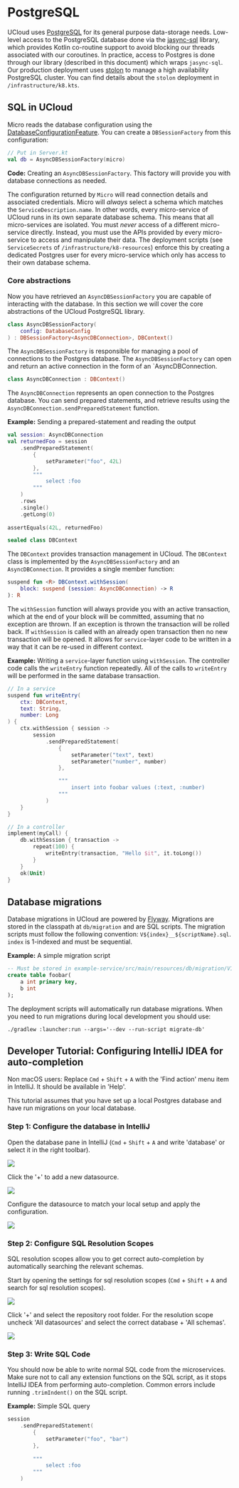 # PostgreSQL

UCloud uses [PostgreSQL](https://www.postgresql.org/) for its general purpose data-storage needs. Low-level access to
the PostgreSQL database done via the [jasync-sql](https://github.com/jasync-sql/jasync-sql) library, which provides
Kotlin co-routine support to avoid blocking our threads associated with our coroutines. In practice, access to Postgres
is done through our library (described in this document) which wraps `jasync-sql`. Our production deployment uses
[stolon](https://github.com/sorintlab/stolon) to manage a high availability PostgreSQL cluster. You can find details
about the `stolon` deployment in `/infrastructure/k8.kts`.

## SQL in UCloud

Micro reads the database configuration using the [DatabaseConfigurationFeature](./features.md). You can create a
`DBSessionFactory` from this configuration:

```kotlin
// Put in Server.kt
val db = AsyncDBSessionFactory(micro)
```

__Code:__ Creating an `AsyncDBSessionFactory`. This factory will provide you with database connections as needed.

The configuration returned by `Micro` will read connection details and associated credentials. Micro will _always_
select a schema which matches the `ServiceDescription.name`. In other words, every micro-service of UCloud runs in its
own separate database schema. This means that all micro-services are isolated. You must _never_ access of a different
micro-service directly. Instead, you must use the APIs provided by every micro-service to access and manipulate their
data. The deployment scripts (see `ServiceSecrets` of `/infrastructure/k8-resources`) enforce this by creating a
dedicated Postgres user for every micro-service which only has access to their own database schema.

### Core abstractions

Now you have retrieved an `AsyncDBSessionFactory` you are capable of interacting with the database. In this
section we will cover the core abstractions of the UCloud PostgreSQL library.

```kotlin
class AsyncDBSessionFactory(
    config: DatabaseConfig
) : DBSessionFactory<AsyncDBConnection>, DBContext() 
```

The `AsyncDBSessionFactory` is responsible for managing a pool of connections to the Postgres database. The
`AsyncDBSessionFactory` can open and return an active connection in the form of an `AsyncDBConnection.

```kotlin
class AsyncDBConnection : DBContext()
```

The `AsyncDBConnection` represents an open connection to the Postgres database. You can send prepared statements, and
retrieve results using the `AsyncDBConnection.sendPreparedStatement` function.

__Example:__ Sending a prepared-statement and reading the output

```kotlin
val session: AsyncDBConnection
val returnedFoo = session
    .sendPreparedStatement(
        {
            setParameter("foo", 42L)
        },
        """
            select :foo
        """
    )
    .rows
    .single()
    .getLong(0)
 
assertEquals(42L, returnedFoo)
```

```kotlin
sealed class DBContext
```

The `DBContext` provides transaction management in UCloud. The `DBContext` class is implemented by the 
`AsyncDBSessionFactory` and an `AsyncDBConnection`. It provides a single member function:

```kotlin
suspend fun <R> DBContext.withSession(
    block: suspend (session: AsyncDBConnection) -> R
): R
```

The `withSession` function will always provide you with an active transaction, which at the end of your block will be
committed, assuming that no exception are thrown. If an exception is thrown the transaction will be rolled back. If
`withSession` is called with an already open transaction then no new transaction will be opened. It allows for 
`service`-layer code to be written in a way that it can be re-used in different context. 

__Example:__ Writing a `service`-layer function using `withSession`. The controller code calls the `writeEntry` 
function repeatedly. All of the calls to `writeEntry` will be performed in the same database transaction.

```kotlin
// In a service
suspend fun writeEntry(
    ctx: DBContext,
    text: String,
    number: Long
) {
    ctx.withSession { session ->
        session
            .sendPreparedStatement(
                {
                    setParameter("text", text)
                    setParameter("number", number)
                },

                """
                    insert into foobar values (:text, :number)
                """
            )
    }
}

// In a controller
implement(myCall) {
    db.withSession { transaction ->
        repeat(100) {
            writeEntry(transaction, "Hello $it", it.toLong())
        }
    }
    ok(Unit)
}
```

## Database migrations

Database migrations in UCloud are powered by [Flyway](https://flywaydb.org/). Migrations are stored
in the classpath at `db/migration` and are SQL scripts. The migration scripts must follow the following
convention: `V${index}__${scriptName}.sql`. `index` is 1-indexed and must be sequential.

__Example:__ A simple migration script

```sql
-- Must be stored in example-service/src/main/resources/db/migration/V1__Initial.sql
create table foobar(
    a int primary key,
    b int
);
```

The deployment scripts will automatically run database migrations. When you need to run migrations during local
development you should use:

```
./gradlew :launcher:run --args='--dev --run-script migrate-db'
```

## Developer Tutorial: Configuring IntelliJ IDEA for auto-completion

Non macOS users: Replace `Cmd` + `Shift` + `A` with the 'Find action' menu item in IntelliJ. It should be available in
'Help'.

This tutorial assumes that you have set up a local Postgres database and have run migrations on your local database.

### Step 1: Configure the database in IntelliJ

Open the database pane in IntelliJ (`Cmd` + `Shift` + `A` and write 'database' or select it in the right toolbar).

![](database-pane.png)

Click the '+' to add a new datasource.

![](add-datasource.png)

Configure the datasource to match your local setup and apply the configuration.

![](configure-datasource.png)

### Step 2: Configure SQL Resolution Scopes

SQL resolution scopes allow you to get correct auto-completion by automatically searching the relevant schemas.

Start by opening the settings for sql resolution scopes (`Cmd` + `Shift` + `A` and search for sql resolution scopes).

![](sql-resolution.png)

Click '+' and select the repository root folder. For the resolution scope uncheck 'All datasources' and select the 
correct database + 'All schemas'.

![](select-resolution.png)

### Step 3: Write SQL Code

You should now be able to write normal SQL code from the microservices. Make sure not to call any extension
functions on the SQL script, as it stops IntelliJ IDEA from performing auto-completion. Common errors include
running `.trimIndent()` on the SQL script. 

__Example:__ Simple SQL query

```kotlin
session
    .sendPreparedStatement(
        {
            setParameter("foo", "bar")
        },
        
        """
            select :foo 
        """
    )
```
